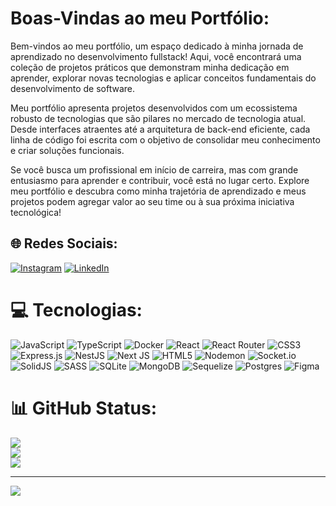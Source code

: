 # Boas-Vindas ao meu Portfólio:
<p>Bem-vindos ao meu portfólio, um espaço dedicado à minha jornada de aprendizado no desenvolvimento fullstack! Aqui, você encontrará uma coleção de projetos práticos que demonstram minha dedicação em aprender, explorar novas tecnologias e aplicar conceitos fundamentais do desenvolvimento de software.</p>
<p>Meu portfólio apresenta projetos desenvolvidos com um ecossistema robusto de tecnologias que são pilares no mercado de tecnologia atual. Desde interfaces atraentes até a arquitetura de back-end eficiente, cada linha de código foi escrita com o objetivo de consolidar meu conhecimento e criar soluções funcionais.</p>
<p>Se você busca um profissional em início de carreira, mas com grande entusiasmo para aprender e contribuir, você está no lugar certo. Explore meu portfólio e descubra como minha trajetória de aprendizado e meus projetos podem agregar valor ao seu time ou à sua próxima iniciativa tecnológica!

</p>

## 🌐 Redes Sociais:
[![Instagram](https://img.shields.io/badge/Instagram-%23E4405F.svg?logo=Instagram&logoColor=white)](https://instagram.com/https://www.instagram.com/brenon_silvestre/) [![LinkedIn](https://img.shields.io/badge/LinkedIn-%230077B5.svg?logo=linkedin&logoColor=white)](www.linkedin.com/in/brenonsilvestre) 

# 💻 Tecnologias:
![JavaScript](https://img.shields.io/badge/javascript-%23323330.svg?style=for-the-badge&logo=javascript&logoColor=%23F7DF1E) ![TypeScript](https://img.shields.io/badge/typescript-%23007ACC.svg?style=for-the-badge&logo=typescript&logoColor=white) ![Docker](https://img.shields.io/badge/docker-%230db7ed.svg?style=for-the-badge&logo=docker&logoColor=white) ![React](https://img.shields.io/badge/react-%2320232a.svg?style=for-the-badge&logo=react&logoColor=%2361DAFB) ![React Router](https://img.shields.io/badge/React_Router-CA4245?style=for-the-badge&logo=react-router&logoColor=white) ![CSS3](https://img.shields.io/badge/css3-%231572B6.svg?style=for-the-badge&logo=css3&logoColor=white) ![Express.js](https://img.shields.io/badge/express.js-%23404d59.svg?style=for-the-badge&logo=express&logoColor=%2361DAFB) ![NestJS](https://img.shields.io/badge/nestjs-%23E0234E.svg?style=for-the-badge&logo=nestjs&logoColor=white) ![Next JS](https://img.shields.io/badge/Next-black?style=for-the-badge&logo=next.js&logoColor=white) ![HTML5](https://img.shields.io/badge/html5-%23E34F26.svg?style=for-the-badge&logo=html5&logoColor=white) ![Nodemon](https://img.shields.io/badge/NODEMON-%23323330.svg?style=for-the-badge&logo=nodemon&logoColor=%BBDEAD) ![Socket.io](https://img.shields.io/badge/Socket.io-black?style=for-the-badge&logo=socket.io&badgeColor=010101) ![SolidJS](https://img.shields.io/badge/SolidJS-2c4f7c?style=for-the-badge&logo=solid&logoColor=c8c9cb) ![SASS](https://img.shields.io/badge/SASS-hotpink.svg?style=for-the-badge&logo=SASS&logoColor=white) ![SQLite](https://img.shields.io/badge/sqlite-%2307405e.svg?style=for-the-badge&logo=sqlite&logoColor=white) ![MongoDB](https://img.shields.io/badge/MongoDB-%234ea94b.svg?style=for-the-badge&logo=mongodb&logoColor=white) ![Sequelize](https://img.shields.io/badge/Sequelize-52B0E7?style=for-the-badge&logo=Sequelize&logoColor=white) ![Postgres](https://img.shields.io/badge/postgres-%23316192.svg?style=for-the-badge&logo=postgresql&logoColor=white) ![Figma](https://img.shields.io/badge/figma-%23F24E1E.svg?style=for-the-badge&logo=figma&logoColor=white)
# 📊 GitHub Status:
![](https://github-readme-stats.vercel.app/api?username=BrenonSAraujo&theme=dark&hide_border=false&include_all_commits=false&count_private=false)<br/>
![](https://github-readme-streak-stats.herokuapp.com/?user=BrenonSAraujo&theme=dark&hide_border=false)<br/>
![](https://github-readme-stats.vercel.app/api/top-langs/?username=BrenonSAraujo&theme=dark&hide_border=false&include_all_commits=false&count_private=false&layout=compact)

---
[![](https://visitcount.itsvg.in/api?id=BrenonSAraujo&icon=0&color=0)](https://visitcount.itsvg.in)

<!-- Proudly created with GPRM ( https://gprm.itsvg.in ) -->
